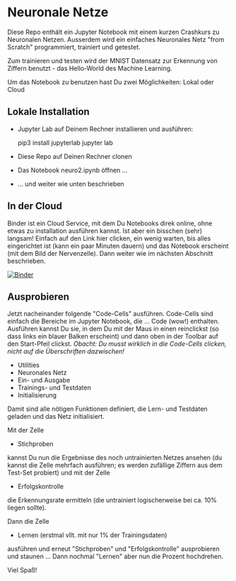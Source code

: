 # Neuronale Netze

Diese Repo enthält ein Jupyter Notebook mit einem kurzen Crashkurs zu Neuronalen Netzen.
Ausserdem wird ein einfaches Neuronales Netz "from Scratch" programmiert, trainiert und getestet.

Zum trainieren und testen wird der MNIST Datensatz zur Erkennung von Ziffern benutzt - das Hello-World des Machine Learning.

Um das Notebook zu benutzen hast Du zwei Möglichkeiten: Lokal oder Cloud

## Lokale Installation

* Jupyter Lab auf Deinem Rechner installieren und ausführen:

    pip3 install jupyterlab
    jupyter lab

* Diese Repo auf Deinen Rechner clonen
* Das Notebook neuro2.ipynb öffnen ...
* ... und weiter wie unten beschrieben

## In der Cloud

Binder ist ein Cloud Service, mit dem Du Notebooks direk online, ohne etwas zu installation ausführen kannst. Ist aber ein bisschen (sehr) langsam! Einfach auf den Link hier clicken, ein wenig warten, bis alles eingerichtet ist (kann ein paar Minuten dauern) und das Notebook erscheint (mit dem Bild der Nervenzelle). Dann weiter wie im nächsten Abschnitt beschrieben.

[![Binder](https://mybinder.org/badge_logo.svg)](https://mybinder.org/v2/gh/guhmuc/NeuronaleNetzeVortrag/HEAD?labpath=neuro2.ipynb)


## Ausprobieren

Jetzt nacheinander folgende "Code-Cells" ausführen. Code-Cells sind einfach die Bereiche im Jupyter Notebook, die ... Code (wow!) enthalten. Ausführen kannst Du sie, in dem Du mit der Maus in einen reinclickst (so dass links ein blauer Balken erscheint) und dann oben in der Toolbar auf den Start-Pfeil clickst. *Obacht: Du musst wirklich in die Code-Cells clicken, nicht auf die Überschriften dazwischen!*

- Utilities
- Neuronales Netz
- Ein- und Ausgabe
- Trainings- und Testdaten
- Initialisierung

Damit sind alle nötigen Funktionen definiert, die Lern- und Testdaten geladen und das Netz initialisiert. 

Mit der Zelle 
- Stichproben

kannst Du nun die Ergebnisse des noch untrainierten Netzes ansehen (du kannst die Zelle mehrfach ausführen; es werden zufällige Ziffern aus dem Test-Set probiert) und mit der Zelle

- Erfolgskontrolle

die Erkennungsrate ermitteln (die untrainiert logischerweise bei ca. 10% liegen sollte).

Dann die Zelle 

- Lernen  (erstmal vllt. mit nur 1% der Trainingsdaten)

ausführen und erneut "Stichproben" und "Erfolgskontrolle" ausprobieren und staunen ... 
Dann nochmal "Lernen" aber nun die Prozent hochdrehen.  

Viel Spaß!